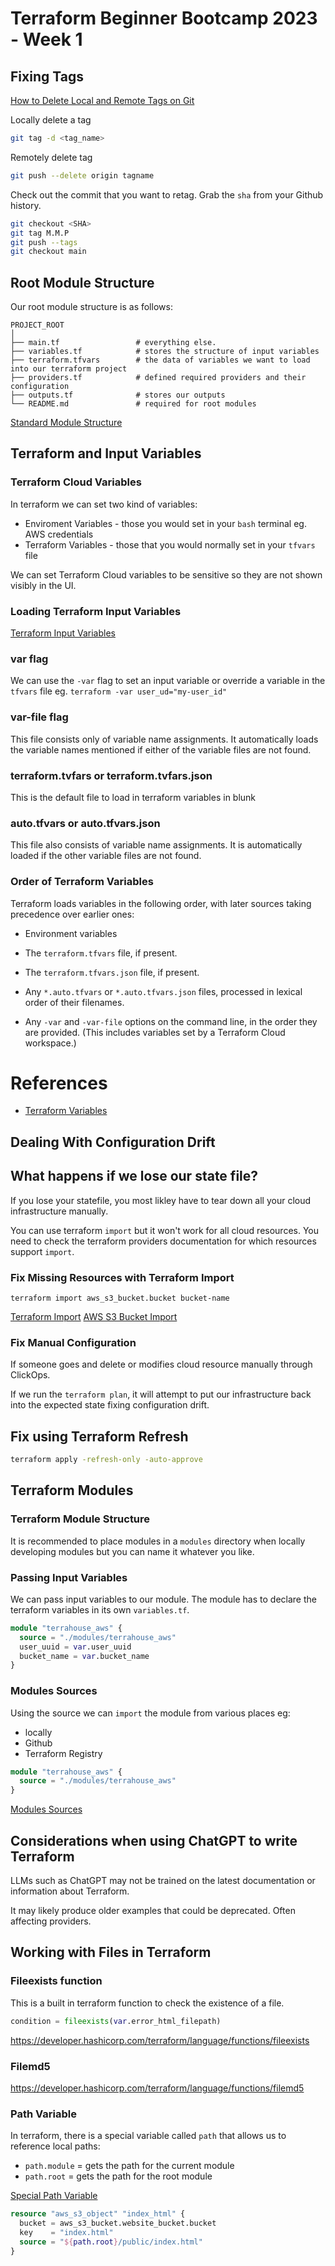 # Terraform Beginner Bootcamp 2023 - Week 1

## Fixing Tags

[How to Delete Local and Remote Tags on Git](https://devconnected.com/how-to-delete-local-and-remote-tags-on-git/)

Locally delete a tag

```sh
git tag -d <tag_name>
```

Remotely delete tag

```sh
git push --delete origin tagname
```

Check out the commit that you want to retag. Grab the `sha` from your Github history.

```sh
git checkout <SHA>
git tag M.M.P
git push --tags
git checkout main
```


## Root Module Structure

Our root module structure is as follows:

```
PROJECT_ROOT
│
├── main.tf                 # everything else.
├── variables.tf            # stores the structure of input variables
├── terraform.tfvars        # the data of variables we want to load into our terraform project
├── providers.tf            # defined required providers and their configuration
├── outputs.tf              # stores our outputs
└── README.md               # required for root modules
```

[Standard Module Structure](https://developer.hashicorp.com/terraform/language/modules/develop/structure)


## Terraform and Input Variables

### Terraform Cloud Variables

In terraform we can set two kind of variables:
- Enviroment Variables - those you would set in your `bash` terminal eg. AWS credentials
- Terraform Variables - those that you would normally set in your `tfvars` file

We can set Terraform Cloud variables to be sensitive so they are not shown visibly in the UI.

### Loading Terraform Input Variables

[Terraform Input Variables](https://developer.hashicorp.com/terraform/language/values/variables)

### var flag

We can use the `-var` flag to set an input variable or override a variable in the `tfvars` file eg. `terraform -var user_ud="my-user_id"`

### var-file flag

This file consists only of variable name assignments. It automatically loads the variable names mentioned if either of the variable files are not found. 

### terraform.tvfars or terraform.tvfars.json

This is the default file to load in terraform variables in blunk

### auto.tfvars or auto.tfvars.json

This file also consists of variable name assignments. It is automatically loaded if the other variable files are not found. 

### Order of Terraform Variables

Terraform loads variables in the following order, with later sources taking precedence over earlier ones:

- Environment variables

- The `terraform.tfvars` file, if present.

- The `terraform.tfvars.json` file, if present.

- Any `*.auto.tfvars` or `*.auto.tfvars.json` files, processed in lexical order of their filenames.

- Any `-var` and `-var-file` options on the command line, in the order they are provided. (This includes variables set by a Terraform Cloud workspace.)


# References 

- [Terraform Variables](https://developer.hashicorp.com/terraform/language/values/variables)


## Dealing With Configuration Drift

## What happens if we lose our state file?

If you lose your statefile, you most likley have to tear down all your cloud infrastructure manually.

You can use terraform `import` but it won't work for all cloud resources. You need to check the terraform providers documentation for which resources support `import`.

### Fix Missing Resources with Terraform Import

`terraform import aws_s3_bucket.bucket bucket-name`

[Terraform Import](https://developer.hashicorp.com/terraform/cli/import)
[AWS S3 Bucket Import](https://registry.terraform.io/providers/hashicorp/aws/latest/docs/resources/s3_bucket#import)

### Fix Manual Configuration

If someone goes and delete or modifies cloud resource manually through ClickOps. 

If we run the `terraform plan`, it will attempt to put our infrastructure back into the expected state fixing configuration drift. 


## Fix using Terraform Refresh

```sh
terraform apply -refresh-only -auto-approve
```

## Terraform Modules

### Terraform Module Structure

It is recommended to place modules in a `modules` directory when locally developing modules but you can name it whatever you like.

### Passing Input Variables

We can pass input variables to our module. The module has to declare the terraform variables in its own `variables.tf`.

```tf
module "terrahouse_aws" {
  source = "./modules/terrahouse_aws"
  user_uuid = var.user_uuid
  bucket_name = var.bucket_name
}
```

### Modules Sources

Using the source we can `import` the module from various places eg:
- locally
- Github
- Terraform Registry

```tf
module "terrahouse_aws" {
  source = "./modules/terrahouse_aws"
}
```

[Modules Sources](https://developer.hashicorp.com/terraform/language/modules/sources)


## Considerations when using ChatGPT to write Terraform

LLMs such as ChatGPT may not be trained on the latest documentation or information about Terraform.

It may likely produce older examples that could be deprecated. Often affecting providers.


## Working with Files in Terraform

### Fileexists function

This is a built in terraform function to check the existence of a file.

```tf
condition = fileexists(var.error_html_filepath)
```

https://developer.hashicorp.com/terraform/language/functions/fileexists

### Filemd5

https://developer.hashicorp.com/terraform/language/functions/filemd5

### Path Variable

In terraform, there is a special variable called `path` that allows us to reference local paths:
- `path.module` = gets the path for the current module
- `path.root` = gets the path for the root module

[Special Path Variable](https://developer.hashicorp.com/terraform/language/expressions/references#filesystem-and-workspace-info)

```tf
resource "aws_s3_object" "index_html" {
  bucket = aws_s3_bucket.website_bucket.bucket
  key    = "index.html"
  source = "${path.root}/public/index.html"
}
```